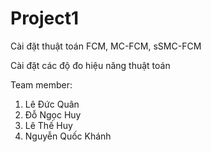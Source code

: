 # Project1
Cài đặt thuật toán FCM, MC-FCM, sSMC-FCM

Cài đặt các độ đo hiệu năng thuật toán

Team member:
1. Lê Đức Quân
2. Đỗ Ngọc Huy
3. Lê Thế Huy
4. Nguyễn Quốc Khánh
